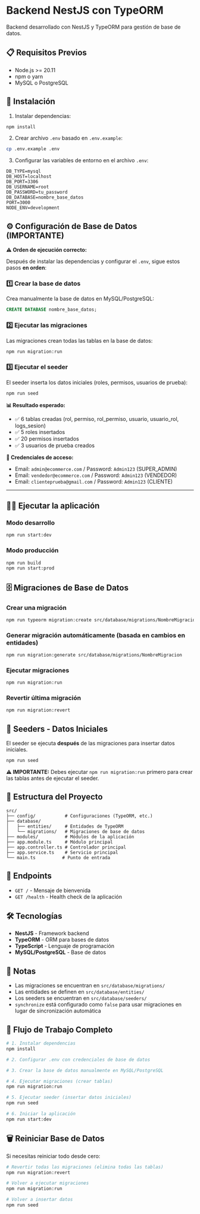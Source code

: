 # Backend NestJS con TypeORM

Backend desarrollado con NestJS y TypeORM para gestión de base de datos.

## 📋 Requisitos Previos

- Node.js >= 20.11
- npm o yarn
- MySQL o PostgreSQL

## 🚀 Instalación

1. Instalar dependencias:
```bash
npm install
```

2. Crear archivo `.env` basado en `.env.example`:
```bash
cp .env.example .env
```

3. Configurar las variables de entorno en el archivo `.env`:
```
DB_TYPE=mysql
DB_HOST=localhost
DB_PORT=3306
DB_USERNAME=root
DB_PASSWORD=tu_password
DB_DATABASE=nombre_base_datos
PORT=3000
NODE_ENV=development
```

## ⚙️ Configuración de Base de Datos (IMPORTANTE)

**⚠️ Orden de ejecución correcto:**

Después de instalar las dependencias y configurar el `.env`, sigue estos pasos **en orden**:

### 1️⃣ Crear la base de datos
Crea manualmente la base de datos en MySQL/PostgreSQL:
```sql
CREATE DATABASE nombre_base_datos;
```

### 2️⃣ Ejecutar las migraciones
Las migraciones crean todas las tablas en la base de datos:
```bash
npm run migration:run
```

### 3️⃣ Ejecutar el seeder
El seeder inserta los datos iniciales (roles, permisos, usuarios de prueba):
```bash
npm run seed
```

**📊 Resultado esperado:**
- ✅ 6 tablas creadas (rol, permiso, rol_permiso, usuario, usuario_rol, logs_sesion)
- ✅ 5 roles insertados
- ✅ 20 permisos insertados  
- ✅ 3 usuarios de prueba creados

**🔑 Credenciales de acceso:**
- Email: `admin@ecommerce.com` / Password: `Admin123` (SUPER_ADMIN)
- Email: `vendedor@ecommerce.com` / Password: `Admin123` (VENDEDOR)
- Email: `clienteprueba@gmail.com` / Password: `Admin123` (CLIENTE)

---

## 🏃‍♂️ Ejecutar la aplicación

### Modo desarrollo
```bash
npm run start:dev
```

### Modo producción
```bash
npm run build
npm run start:prod
```

## 🗄️ Migraciones de Base de Datos

### Crear una migración
```bash
npm run typeorm migration:create src/database/migrations/NombreMigracion
```

### Generar migración automáticamente (basada en cambios en entidades)
```bash
npm run migration:generate src/database/migrations/NombreMigracion
```

### Ejecutar migraciones
```bash
npm run migration:run
```

### Revertir última migración
```bash
npm run migration:revert
```

## 🌱 Seeders - Datos Iniciales

El seeder se ejecuta **después** de las migraciones para insertar datos iniciales.

```bash
npm run seed
```

**⚠️ IMPORTANTE:** Debes ejecutar `npm run migration:run` primero para crear las tablas antes de ejecutar el seeder.

## 📁 Estructura del Proyecto

```
src/
├── config/           # Configuraciones (TypeORM, etc.)
├── database/
│   ├── entities/     # Entidades de TypeORM
│   └── migrations/   # Migraciones de base de datos
├── modules/          # Módulos de la aplicación
├── app.module.ts     # Módulo principal
├── app.controller.ts # Controlador principal
├── app.service.ts    # Servicio principal
└── main.ts          # Punto de entrada
```

## 🔗 Endpoints

- `GET /` - Mensaje de bienvenida
- `GET /health` - Health check de la aplicación

## 🛠️ Tecnologías

- **NestJS** - Framework backend
- **TypeORM** - ORM para bases de datos
- **TypeScript** - Lenguaje de programación
- **MySQL/PostgreSQL** - Base de datos

## 📝 Notas

- Las migraciones se encuentran en `src/database/migrations/`
- Las entidades se definen en `src/database/entities/`
- Los seeders se encuentran en `src/database/seeders/`
- `synchronize` está configurado como `false` para usar migraciones en lugar de sincronización automática

## 🔄 Flujo de Trabajo Completo

```bash
# 1. Instalar dependencias
npm install

# 2. Configurar .env con credenciales de base de datos

# 3. Crear la base de datos manualmente en MySQL/PostgreSQL

# 4. Ejecutar migraciones (crear tablas)
npm run migration:run

# 5. Ejecutar seeder (insertar datos iniciales)
npm run seed

# 6. Iniciar la aplicación
npm run start:dev
```

## 🗑️ Reiniciar Base de Datos

Si necesitas reiniciar todo desde cero:

```bash
# Revertir todas las migraciones (elimina todas las tablas)
npm run migration:revert

# Volver a ejecutar migraciones
npm run migration:run

# Volver a insertar datos
npm run seed
```

